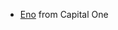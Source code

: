 * [Eno](
    https://medium.com/capitalonetech/what-we-learned-about-what-our-chatbot-learned-56d105575630?linkId=43876647
  ) from Capital One
